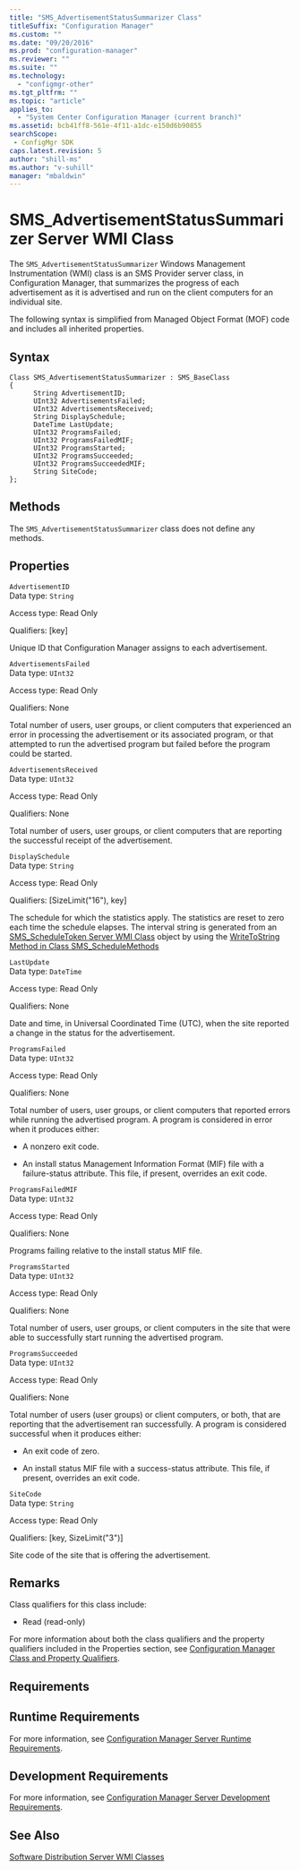 ```yaml
---
title: "SMS_AdvertisementStatusSummarizer Class"
titleSuffix: "Configuration Manager"
ms.custom: ""
ms.date: "09/20/2016"
ms.prod: "configuration-manager"
ms.reviewer: ""
ms.suite: ""
ms.technology:
  - "configmgr-other"
ms.tgt_pltfrm: ""
ms.topic: "article"
applies_to:
  - "System Center Configuration Manager (current branch)"
ms.assetid: bcb41ff8-561e-4f11-a1dc-e150d6b90855searchScope: - ConfigMgr SDK
caps.latest.revision: 5
author: "shill-ms"
ms.author: "v-suhill"
manager: "mbaldwin"
---
```

# SMS_AdvertisementStatusSummarizer Server WMI Class
The `SMS_AdvertisementStatusSummarizer` Windows Management Instrumentation (WMI) class is an SMS Provider server class, in Configuration Manager, that summarizes the progress of each advertisement as it is advertised and run on the client computers for an individual site.  

 The following syntax is simplified from Managed Object Format (MOF) code and includes all inherited properties.  

## Syntax  

```  
Class SMS_AdvertisementStatusSummarizer : SMS_BaseClass  
{  
      String AdvertisementID;  
      UInt32 AdvertisementsFailed;  
      UInt32 AdvertisementsReceived;  
      String DisplaySchedule;  
      DateTime LastUpdate;  
      UInt32 ProgramsFailed;  
      UInt32 ProgramsFailedMIF;  
      UInt32 ProgramsStarted;  
      UInt32 ProgramsSucceeded;  
      UInt32 ProgramsSucceededMIF;  
      String SiteCode;  
};  
```  

## Methods  
 The `SMS_AdvertisementStatusSummarizer` class does not define any methods.  

## Properties  
 `AdvertisementID`  
 Data type: `String`  

 Access type: Read Only  

 Qualifiers: [key]  

 Unique ID that Configuration Manager assigns to each advertisement.  

 `AdvertisementsFailed`  
 Data type: `UInt32`  

 Access type: Read Only  

 Qualifiers: None  

 Total number of users, user groups, or client computers that experienced an error in processing the advertisement or its associated program, or that attempted to run the advertised program but failed before the program could be started.  

 `AdvertisementsReceived`  
 Data type: `UInt32`  

 Access type: Read Only  

 Qualifiers: None  

 Total number of users, user groups, or client computers that are reporting the successful receipt of the advertisement.  

 `DisplaySchedule`  
 Data type: `String`  

 Access type: Read Only  

 Qualifiers: [SizeLimit("16"), key]  

 The schedule for which the statistics apply. The statistics are reset to zero each time the schedule elapses. The interval string is generated from an [SMS_ScheduleToken Server WMI Class](../../../develop/reference/core/servers/configure/sms_scheduletoken-server-wmi-class.md) object by using the [WriteToString Method in Class SMS_ScheduleMethods](../../../develop/reference/core/servers/configure/writetostring-method-in-class-sms_schedulemethods.md)  

 `LastUpdate`  
 Data type: `DateTime`  

 Access type: Read Only  

 Qualifiers: None  

 Date and time, in Universal Coordinated Time (UTC), when the site reported a change in the status for the advertisement.  

 `ProgramsFailed`  
 Data type: `UInt32`  

 Access type: Read Only  

 Qualifiers: None  

 Total number of users, user groups, or client computers that reported errors while running the advertised program. A program is considered in error when it produces either:  

-   A nonzero exit code.  

-   An install status Management Information Format (MIF) file with a failure-status attribute. This file, if present, overrides an exit code.  

 `ProgramsFailedMIF`  
 Data type: `UInt32`  

 Access type: Read Only  

 Qualifiers: None  

 Programs failing relative to the install status MIF file.  

 `ProgramsStarted`  
 Data type: `UInt32`  

 Access type: Read Only  

 Qualifiers: None  

 Total number of users, user groups, or client computers in the site that were able to successfully start running the advertised program.  

 `ProgramsSucceeded`  
 Data type: `UInt32`  

 Access type: Read Only  

 Qualifiers: None  

 Total number of users (user groups) or client computers, or both, that are reporting that the advertisement ran successfully. A program is considered successful when it produces either:  

-   An exit code of zero.  

-   An install status MIF file with a success-status attribute. This file, if present, overrides an exit code.  

 `SiteCode`  
 Data type: `String`  

 Access type: Read Only  

 Qualifiers: [key, SizeLimit("3")]  

 Site code of the site that is offering the advertisement.  

## Remarks  
 Class qualifiers for this class include:  

-   Read (read-only)  

 For more information about both the class qualifiers and the property qualifiers included in the Properties section, see [Configuration Manager Class and Property Qualifiers](../../../develop/reference/misc/class-and-property-qualifiers.md).  

## Requirements  

## Runtime Requirements  
 For more information, see [Configuration Manager Server Runtime Requirements](../../../develop/core/reqs/server-runtime-requirements.md).  

## Development Requirements  
 For more information, see [Configuration Manager Server Development Requirements](../../../develop/core/reqs/server-development-requirements.md).  

## See Also  
 [Software Distribution Server WMI Classes](../../../develop/reference/core/servers/configure/software-distribution-server-wmi-classes.md)
